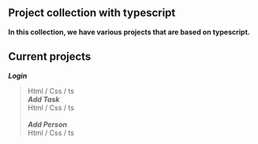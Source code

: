 ## Project collection with typescript

<b> In this collection, we have various projects that are based on typescript. </b>


## Current projects
<b><i>Login</i><br /></b>
>  Html / Css / ts  <br />
<b><i>Add Task</i> <br /></b>
> Html / Css / ts  <br />  
<b><i>Add Person</i><br /></b>
> Html / Css / ts  <br />
